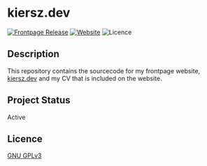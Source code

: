 # kiersz.dev

[![Frontpage Release](https://github.com/DAKiersz/kiersz-dev/actions/workflows/frontpage-release.yml/badge.svg)](https://github.com/DAKiersz/kiersz-dev/actions/workflows/frontpage-release.yml)
[![Website](https://img.shields.io/website?down_color=red&down_message=offline&label=kiersz.dev&up_color=blue&up_message=online&url=https%3A%2F%2Fkiersz.dev%2F)](https://kiersz.dev)
![Licence](https://img.shields.io/github/license/DAKiersz/kiersz-dev)

## Description

This repository contains the sourcecode for my frontpage website, [kiersz.dev](https://kiersz.dev) and my CV that is included on the website.

## Project Status

Active

## Licence

[GNU GPLv3](https://www.gnu.org/licenses/gpl-3.0.en.html)